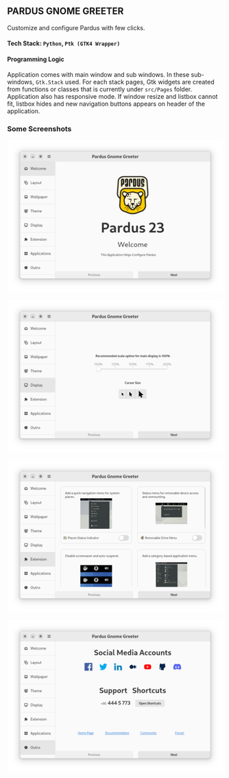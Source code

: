 ## PARDUS GNOME GREETER
Customize and configure Pardus with few clicks.

#### Tech Stack: `Python`, `Ptk (GTK4 Wrapper)`

#### Programming Logic
Application comes with main window and sub windows. In these sub-windows, `Gtk.Stack` used. For each stack pages, Gtk widgets are created from functions or classes that is currently under `src/Pages` folder. Application also has responsive mode. If window resize and listbox cannot fit, listbox hides and new navigation buttons appears on header of the application.


### Some Screenshots
![Screenshot1](/data/assets/screenshot1.png)

![Screenshot1](/data/assets/screenshot2.png)

![Screenshot1](/data/assets/screenshot3.png)

![Screenshot1](/data/assets/screenshot4.png)